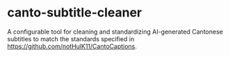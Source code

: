 # canto-subtitle-cleaner
A configurable tool for cleaning and standardizing AI-generated Cantonese subtitles to match the standards specified in https://github.com/notHulK11/CantoCaptions.
